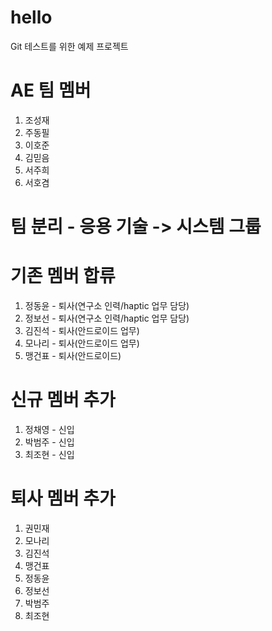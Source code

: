 # hello

Git 테스트를 위한 예제 프로젝트

# AE 팀 멤버

1. 조성재
2. 주동필
3. 이호준
4. 김믿음
5. 서주희
6. 서호겸

# 팀 분리 - 응용 기술 -> 시스템 그룹

# 기존 멤버 합류

1. 정동윤 - 퇴사(연구소 인력/haptic 업무 담당)
2. 정보선 - 퇴사(연구소 인력/haptic 업무 담당)
3. 김진석 - 퇴사(안드로이드 업무)
4. 모나리 - 퇴사(안드로이드 업무)
5. 맹건표 - 퇴사(안드로이드)

# 신규 멤버 추가

1. 정채영 - 신입
2. 박범주 - 신입
3. 최조현 - 신입

# 퇴사 멤버 추가

1. 권민재
2. 모나리
3. 김진석
4. 맹건표
5. 정동윤
6. 정보선
7. 박범주
8. 최조현
